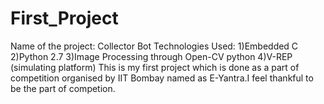 # First_Project
Name of the project: Collector Bot
Technologies Used:
1)Embedded C
2)Python 2.7
3)Image Processing through Open-CV python
4)V-REP (simulating platform)
This is my first project which is done as a part of competition organised by IIT Bombay named as E-Yantra.I feel thankful to be the part of competion. 
